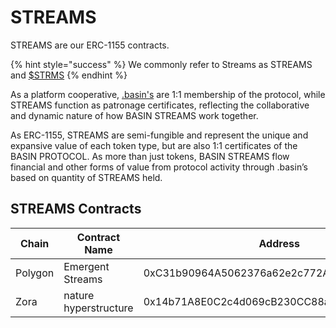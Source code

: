 # STREAMS

STREAMS are our ERC-1155 contracts.

{% hint style="success" %}
We commonly refer to Streams as STREAMS and [$STRMS](https://twitter.com/search?q=%24STRMS)
{% endhint %}

As a platform cooperative, [.basin's](basin.md) are 1:1 membership of the protocol, while STREAMS function as patronage certificates, reflecting the collaborative and dynamic nature of how BASIN STREAMS work together.

As ERC-1155, STREAMS are semi-fungible and represent the unique and expansive value of each token type, but are also 1:1 certificates of the BASIN PROTOCOL. As more than just tokens, BASIN STREAMS flow financial and other forms of value from protocol activity through .basin’s based on quantity of STREAMS held.

## STREAMS Contracts

<table data-full-width="true"><thead><tr><th width="119">Chain</th><th width="177">Contract Name</th><th width="282">Address</th><th data-type="content-ref"></th></tr></thead><tbody><tr><td>Polygon</td><td>Emergent Streams</td><td>0xC31b90964A5062376a62e2c772A6c4D422CD73B2</td><td><a href="https://confluence.basin.global/explore/POLYGON:0xc31b90964a5062376a62e2c772a6c4d422cd73b2">https://confluence.basin.global/explore/POLYGON:0xc31b90964a5062376a62e2c772a6c4d422cd73b2</a></td></tr><tr><td>Zora</td><td>nature hyperstructure</td><td>0x14b71A8E0C2c4d069cB230CC88a1423736B34096</td><td><a href="https://zora.co/collect/zora:0x14b71a8e0c2c4d069cb230cc88a1423736b34096">https://zora.co/collect/zora:0x14b71a8e0c2c4d069cb230cc88a1423736b34096</a></td></tr></tbody></table>

